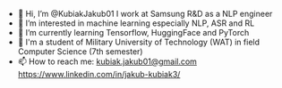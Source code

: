 - 👋 Hi, I’m @KubiakJakub01 I work at Samsung R&D as a NLP engineer
- 👀 I’m interested in machine learning especially NLP, ASR and RL
- 🌱 I’m currently learning Tensorflow, HuggingFace and PyTorch 
- 💞️ I'm a student of Military University of Technology (WAT) in field Computer Science (7th semester) 
- 📫 How to reach me: 
kubiak.jakub01@gmail.com
https://www.linkedin.com/in/jakub-kubiak3/

<!---
KubiakJakub01/KubiakJakub01 is a ✨ special ✨ repository because its `README.md` (this file) appears on your GitHub profile.
You can click the Preview link to take a look at your changes.
--->
